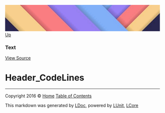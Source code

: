![](../Content/LDoc-banner-small.png "")
[Up](Text.md)

### Text
[View Source](../Markdown/Text/Text.cs)

# Header_CodeLines



---

Copyright 2016 &copy; [Home](../../README.md) [Table of Contents](../../TableOfContents.md)

This markdown was generated by [LDoc](https://github.com/CodeSingularity/LDoc), powered by [LUnit](https://github.com/CodeSingularity/LUnit), [LCore](https://github.com/CodeSingularity/LCore)
